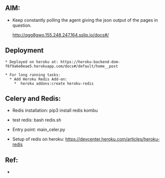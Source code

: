 ## AIM:
   * Keep constantly polling the agent giving the json output
     of the pages in question.

     http://qgg8gwo.155.248.247.164.sslip.io/docs#/

## Deployment
    * Deployed on heroku at: https://heroku-backend-dom-f6f9a6e0eae5.herokuapp.com/docs#/default/home__post

    * For long running tasks:
      * Add Heroku Redis Add-on:
        *  heroku addons:create heroku-redis


## Celery and Redis:
   * Redis installation: pip3 install redis kombu
   * test redis: bash redis.sh

   * Entry point: main_celer.py  


   * Setup of redis on heroku: https://devcenter.heroku.com/articles/heroku-redis

   
## Ref: 
   * 